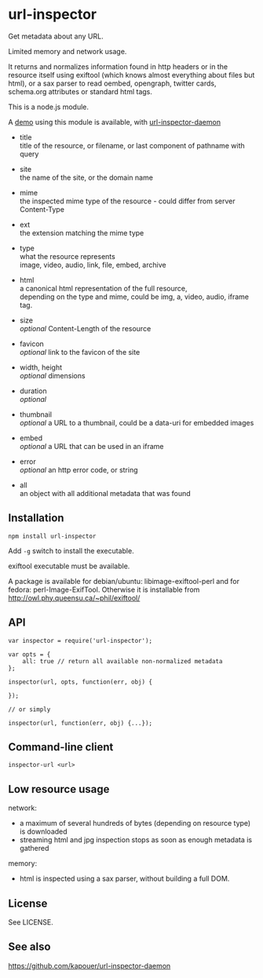 url-inspector
=============

Get metadata about any URL.

Limited memory and network usage.

It returns and normalizes information found in http headers or in the resource
itself using exiftool (which knows almost everything about files but html),
or a sax parser to read oembed, opengraph, twitter cards, schema.org attributes
or standard html tags.

This is a node.js module.

A [demo](http://inspector.eda.sarl) using this module is available,
with [url-inspector-daemon](http://github.com/kapouer/url-inspector-daemon)


* title  
  title of the resource, or filename, or last component of pathname with query

* site  
  the name of the site, or the domain name

* mime  
  the inspected mime type of the resource - could differ from server Content-Type

* ext  
  the extension matching the mime type

* type  
  what the resource represents  
  image, video, audio, link, file, embed, archive

* html  
  a canonical html representation of the full resource,  
  depending on the type and mime, could be img, a, video, audio, iframe tag.

* size  
  *optional* Content-Length of the resource

* favicon  
  *optional* link to the favicon of the site

* width, height  
  *optional* dimensions

* duration  
  *optional*

* thumbnail  
  *optional* a URL to a thumbnail, could be a data-uri for embedded images

* embed  
  *optional* a URL that can be used in an iframe

* error  
  *optional* an http error code, or string

* all  
  an object with all additional metadata that was found


Installation
------------

```
npm install url-inspector
```

Add `-g` switch to install the executable.

exiftool executable must be available.

A package is available for debian/ubuntu: libimage-exiftool-perl
and for fedora: perl-Image-ExifTool.
Otherwise it is installable from
http://owl.phy.queensu.ca/~phil/exiftool/


API
---

```
var inspector = require('url-inspector');

var opts = {
	all: true // return all available non-normalized metadata
};

inspector(url, opts, function(err, obj) {

});

// or simply

inspector(url, function(err, obj) {...});

```

Command-line client
-------------------

```
inspector-url <url>
```

Low resource usage
------------------

network:

- a maximum of several hundreds of bytes (depending on resource type) is downloaded
- streaming html and jpg inspection stops as soon as enough metadata is gathered

memory:
- html is inspected using a sax parser, without building a full DOM.


License
-------

See LICENSE.


See also
--------

https://github.com/kapouer/url-inspector-daemon
